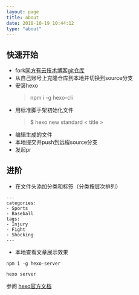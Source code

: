 ```yaml
---
layout: page
title: about
date: 2018-10-19 10:44:12
type: "about"
---
```

## 快速开始
- fork[同方有云技术博客git仓库](https://github.com/tfcloud/tfcloud.github.io.git)
- 从自己账号上克隆仓库到本地并切换到source分支
- 安装hexo
  > npm i -g hexo-cli
- 用标准脚手架初始化文件
  > $ hexo new standard < title >
- 编辑生成的文件
- 本地提交并push到远程source分支
- 发起pr
  
## 进阶
-  在文件头添加分类和标签（分类按层次排列）
```
---
categories:
- Sports
- Baseball
tags:
- Injury
- Fight
- Shocking
---

```
- 本地查看文章展示效果
```
npm i -g hexo-server

hexo server

```

参阅 [hexo官方文档](https://hexo.io/docs/)
